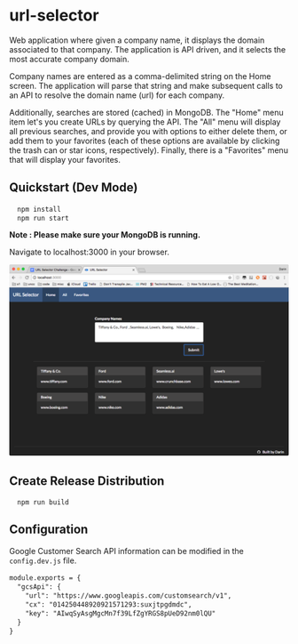 # url-selector

Web application where given a company name, it displays the domain associated to that company. The application is API driven, and it selects the most accurate company domain.

Company names are entered as a comma-delimited string on the Home screen. The application will parse that string and make subsequent calls to an API to resolve the domain name (url) for each company.

Additionally, searches are stored (cached) in MongoDB. The "Home" menu item let's you create URLs by querying the API. The "All" menu will display all previous searches, and provide you with options to either delete them, or add them to your favorites (each of these options are available by clicking the trash can or star icons, respectively). Finally, there is a "Favorites" menu that will display your favorites.

## Quickstart (Dev Mode)

```
  npm install
  npm run start
```

**Note : Please make sure your MongoDB is running.**

Navigate to localhost:3000 in your browser.

![app](app.png)

## Create Release Distribution

```
  npm run build
```

## Configuration

Google Customer Search API information can be modified in the ```config.dev.js``` file.

```
module.exports = {
  "gcsApi": {
    "url": "https://www.googleapis.com/customsearch/v1",
    "cx": "014250448920921571293:suxjtpgdmdc",
    "key": "AIwqSyAsgMgcMn7f39LfZgYRGS8pUeD92nm0lQU"
  }
}
```

